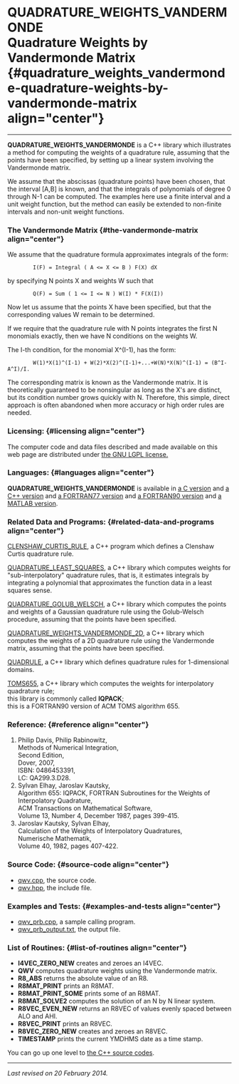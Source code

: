 QUADRATURE\_WEIGHTS\_VANDERMONDE\
Quadrature Weights by Vandermonde Matrix {#quadrature_weights_vandermonde-quadrature-weights-by-vandermonde-matrix align="center"}
========================================

------------------------------------------------------------------------

**QUADRATURE\_WEIGHTS\_VANDERMONDE** is a C++ library which illustrates
a method for computing the weights of a quadrature rule, assuming that
the points have been specified, by setting up a linear system involving
the Vandermonde matrix.

We assume that the abscissas (quadrature points) have been chosen, that
the interval \[A,B\] is known, and that the integrals of polynomials of
degree 0 through N-1 can be computed. The examples here use a finite
interval and a unit weight function, but the method can easily be
extended to non-finite intervals and non-unit weight functions.

### The Vandermonde Matrix {#the-vandermonde-matrix align="center"}

We assume that the quadrature formula approximates integrals of the
form:

            I(F) = Integral ( A <= X <= B ) F(X) dX 
          

by specifying N points X and weights W such that

            Q(F) = Sum ( 1 <= I <= N ) W(I) * F(X(I))
          

Now let us assume that the points X have been specified, but that the
corresponding values W remain to be determined.

If we require that the quadrature rule with N points integrates the
first N monomials exactly, then we have N conditions on the weights W.

The I-th condition, for the monomial X\^(I-1), has the form:

            W(1)*X(1)^(I-1) + W(2)*X(2)^(I-1)+...+W(N)*X(N)^(I-1) = (B^I-A^I)/I.
          

The corresponding matrix is known as the Vandermonde matrix. It is
theoretically guaranteed to be nonsingular as long as the X's are
distinct, but its condition number grows quickly with N. Therefore, this
simple, direct approach is often abandoned when more accuracy or high
order rules are needed.

### Licensing: {#licensing align="center"}

The computer code and data files described and made available on this
web page are distributed under [the GNU LGPL
license.](../../txt/gnu_lgpl.txt)

### Languages: {#languages align="center"}

**QUADRATURE\_WEIGHTS\_VANDERMONDE** is available in [a C
version](../../c_src/quadrature_weights_vandermonde/quadrature_weights_vandermonde.html)
and [a C++
version](../../cpp_src/quadrature_weights_vandermonde/quadrature_weights_vandermonde.html)
and [a FORTRAN77
version](../../f77_src/quadrature_weights_vandermonde/quadrature_weights_vandermonde.html)
and [a FORTRAN90
version](../../f_src/quadrature_weights_vandermonde/quadrature_weights_vandermonde.html)
and [a MATLAB
version](../../m_src/quadrature_weights_vandermonde/quadrature_weights_vandermonde.html).

### Related Data and Programs: {#related-data-and-programs align="center"}

[CLENSHAW\_CURTIS\_RULE](../../cpp_src/clenshaw_curtis_rule/clenshaw_curtis_rule.html),
a C++ program which defines a Clenshaw Curtis quadrature rule.

[QUADRATURE\_LEAST\_SQUARES](../../cpp_src/quadrature_least_squares/quadrature_least_squares.html),
a C++ library which computes weights for "sub-interpolatory" quadrature
rules, that is, it estimates integrals by integrating a polynomial that
approximates the function data in a least squares sense.

[QUADRATURE\_GOLUB\_WELSCH](../../cpp_src/quadrature_golub_welsch/quadrature_golub_welsch.html),
a C++ library which computes the points and weights of a Gaussian
quadrature rule using the Golub-Welsch procedure, assuming that the
points have been specified.

[QUADRATURE\_WEIGHTS\_VANDERMONDE\_2D](../../cpp_src/quadrature_weights_vandermonde_2d/quadrature_weights_vandermonde_2d.html),
a C++ library which computes the weights of a 2D quadrature rule using
the Vandermonde matrix, assuming that the points have been specified.

[QUADRULE](../../cpp_src/quadrule/quadrule.html), a C++ library which
defines quadrature rules for 1-dimensional domains.

[TOMS655](../../cpp_src/toms655/toms655.html), a C++ library which
computes the weights for interpolatory quadrature rule;\
this library is commonly called **IQPACK**;\
this is a FORTRAN90 version of ACM TOMS algorithm 655.

### Reference: {#reference align="center"}

1.  Philip Davis, Philip Rabinowitz,\
    Methods of Numerical Integration,\
    Second Edition,\
    Dover, 2007,\
    ISBN: 0486453391,\
    LC: QA299.3.D28.
2.  Sylvan Elhay, Jaroslav Kautsky,\
    Algorithm 655: IQPACK, FORTRAN Subroutines for the Weights of
    Interpolatory Quadrature,\
    ACM Transactions on Mathematical Software,\
    Volume 13, Number 4, December 1987, pages 399-415.
3.  Jaroslav Kautsky, Sylvan Elhay,\
    Calculation of the Weights of Interpolatory Quadratures,\
    Numerische Mathematik,\
    Volume 40, 1982, pages 407-422.

### Source Code: {#source-code align="center"}

-   [qwv.cpp](qwv.cpp), the source code.
-   [qwv.hpp](qwv.hpp), the include file.

### Examples and Tests: {#examples-and-tests align="center"}

-   [qwv\_prb.cpp](qwv_prb.cpp), a sample calling program.
-   [qwv\_prb\_output.txt](qwv_prb_output.txt), the output file.

### List of Routines: {#list-of-routines align="center"}

-   **I4VEC\_ZERO\_NEW** creates and zeroes an I4VEC.
-   **QWV** computes quadrature weights using the Vandermonde matrix.
-   **R8\_ABS** returns the absolute value of an R8.
-   **R8MAT\_PRINT** prints an R8MAT.
-   **R8MAT\_PRINT\_SOME** prints some of an R8MAT.
-   **R8MAT\_SOLVE2** computes the solution of an N by N linear system.
-   **R8VEC\_EVEN\_NEW** returns an R8VEC of values evenly spaced
    between ALO and AHI.
-   **R8VEC\_PRINT** prints an R8VEC.
-   **R8VEC\_ZERO\_NEW** creates and zeroes an R8VEC.
-   **TIMESTAMP** prints the current YMDHMS date as a time stamp.

You can go up one level to [the C++ source codes](../cpp_src.html).

------------------------------------------------------------------------

*Last revised on 20 February 2014.*
